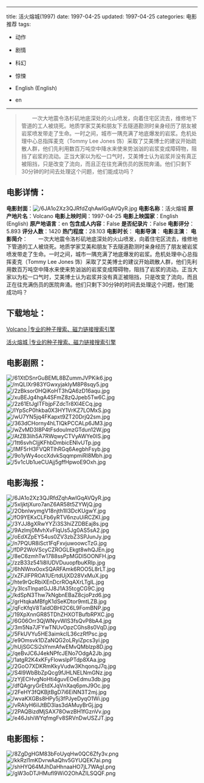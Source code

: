 
---
title: 活火熔城(1997)
date: 1997-04-25
updated: 1997-04-25
categories: 电影推荐
tags:
- 动作
- 剧情
- 科幻
- 惊悚

- English (English)
- en
---


> 　　一次大地震令洛杉矶地底深处的火山喷发，向着住宅区流去，维修地下管道的工人被烧死。地质学家艾美和朋友下去隧道勘测时亲身经历了朋友被岩浆喷发带走了生命。一时之间，城市一隅充满了地底爆发的岩浆。危机处理中心总指挥麦克（Tommy Lee Jones 饰）采取了艾美博士的建议开始疏散人群，他们先利用数百万吨空中降水来使来势汹汹的岩浆变成障碍物，阻挡了岩浆的流动。正当大家以为松一口气时，艾美博士认为岩浆并没有真正被阻挡，只是改变了流向，而且正在往充满伤员的医院奔涌。他们只剩下30分钟的时间去处理这个问题，他们能成功吗？

## **电影详情**：

**电影封面**：<img src="https://image.tmdb.org/t/p/w200/6JA1o2Xz3QJRfdZqhAwlGqAVQyR.jpg" alt="/6JA1o2Xz3QJRfdZqhAwlGqAVQyR.jpg" title="/6JA1o2Xz3QJRfdZqhAwlGqAVQyR.jpg">
**电影名称**：活火熔城
**原产地片名**：Volcano
**电影上映时间**：1997-04-25
**电影上映国家**：English (English)
**原产地语言**：en
**包含成人内容**：False
**是否纪录片**：False
**电影评分**：5.893
**评分人数**：1420
**热门程度**：28.103
**电影时长**：
**电影导演**：
**电影主演**：
**电影简介**：　　一次大地震令洛杉矶地底深处的火山喷发，向着住宅区流去，维修地下管道的工人被烧死。地质学家艾美和朋友下去隧道勘测时亲身经历了朋友被岩浆喷发带走了生命。一时之间，城市一隅充满了地底爆发的岩浆。危机处理中心总指挥麦克（Tommy Lee Jones 饰）采取了艾美博士的建议开始疏散人群，他们先利用数百万吨空中降水来使来势汹汹的岩浆变成障碍物，阻挡了岩浆的流动。正当大家以为松一口气时，艾美博士认为岩浆并没有真正被阻挡，只是改变了流向，而且正在往充满伤员的医院奔涌。他们只剩下30分钟的时间去处理这个问题，他们能成功吗？

## **下载地址**：
[Volcano |专业的种子搜索、磁力链接搜索引擎](https://movie.amd794.com:2083/?search=Volcano&ordering=&mode=match_phrase&page_size=10&page=1)

[活火熔城 |专业的种子搜索、磁力链接搜索引擎](https://movie.amd794.com:2083/?search=%E6%B4%BB%E7%81%AB%E7%86%94%E5%9F%8E&ordering=&mode=match_phrase&page_size=10&page=1)
 

## **电影剧照**：
<img src="https://image.tmdb.org/t/p/original/61XtDSnrGuBEML8BZummJVPKik6.jpg" alt="/61XtDSnrGuBEML8BZummJVPKik6.jpg" title="/61XtDSnrGuBEML8BZummJVPKik6.jpg"><img src="https://image.tmdb.org/t/p/original/mQLIXr983YGwxyjakIyM8P8sqy5.jpg" alt="/mQLIXr983YGwxyjakIyM8P8sqy5.jpg" title="/mQLIXr983YGwxyjakIyM8P8sqy5.jpg"><img src="https://image.tmdb.org/t/p/original/2zBksor0HQiKoHT3hQA6zD16aqu.jpg" alt="/2zBksor0HQiKoHT3hQA6zD16aqu.jpg" title="/2zBksor0HQiKoHT3hQA6zD16aqu.jpg"><img src="https://image.tmdb.org/t/p/original/xuBEJg4hgA4SFmZ8zQJpeb5Tw6C.jpg" alt="/xuBEJg4hgA4SFmZ8zQJpeb5Tw6C.jpg" title="/xuBEJg4hgA4SFmZ8zQJpeb5Tw6C.jpg"><img src="https://image.tmdb.org/t/p/original/2z61EtJgITFbjpFZdcTr8Xl4ECq.jpg" alt="/2z61EtJgITFbjpFZdcTr8Xl4ECq.jpg" title="/2z61EtJgITFbjpFZdcTr8Xl4ECq.jpg"><img src="https://image.tmdb.org/t/p/original/lYpScP0hkba0X3HY1VrKZ7LOMxS.jpg" alt="/lYpScP0hkba0X3HY1VrKZ7LOMxS.jpg" title="/lYpScP0hkba0X3HY1VrKZ7LOMxS.jpg"><img src="https://image.tmdb.org/t/p/original/wU7YN5jq4FKapxt9ZT20DrjQ2sm.jpg" alt="/wU7YN5jq4FKapxt9ZT20DrjQ2sm.jpg" title="/wU7YN5jq4FKapxt9ZT20DrjQ2sm.jpg"><img src="https://image.tmdb.org/t/p/original/363dCHorny4hLTlQkPCCALp6JM3.jpg" alt="/363dCHorny4hLTlQkPCCALp6JM3.jpg" title="/363dCHorny4hLTlQkPCCALp6JM3.jpg"><img src="https://image.tmdb.org/t/p/original/wZvMD3I8P4tFsdouImzGTdun12W.jpg" alt="/wZvMD3I8P4tFsdouImzGTdun12W.jpg" title="/wZvMD3I8P4tFsdouImzGTdun12W.jpg"><img src="https://image.tmdb.org/t/p/original/AtZB3lih5A7RWqwyCTVyAWYe0IS.jpg" alt="/AtZB3lih5A7RWqwyCTVyAWYe0IS.jpg" title="/AtZB3lih5A7RWqwyCTVyAWYe0IS.jpg"><img src="https://image.tmdb.org/t/p/original/1tt6svhCljjKFhbDmbicENIvUTp.jpg" alt="/1tt6svhCljjKFhbDmbicENIvUTp.jpg" title="/1tt6svhCljjKFhbDmbicENIvUTp.jpg"><img src="https://image.tmdb.org/t/p/original/lMF5rH3FVQRTlhRGq6AegbhFsyb.jpg" alt="/lMF5rH3FVQRTlhRGq6AegbhFsyb.jpg" title="/lMF5rH3FVQRTlhRGq6AegbhFsyb.jpg"><img src="https://image.tmdb.org/t/p/original/9o1yWy4occXdvkSqqmpmiRI8Mbh.jpg" alt="/9o1yWy4occXdvkSqqmpmiRI8Mbh.jpg" title="/9o1yWy4occXdvkSqqmpmiRI8Mbh.jpg"><img src="https://image.tmdb.org/t/p/original/5v1cUb1ueCUAjj5gffHpwoE9Oxh.jpg" alt="/5v1cUb1ueCUAjj5gffHpwoE9Oxh.jpg" title="/5v1cUb1ueCUAjj5gffHpwoE9Oxh.jpg">

## **电影海报**：
<img src="https://image.tmdb.org/t/p/original/6JA1o2Xz3QJRfdZqhAwlGqAVQyR.jpg" alt="/6JA1o2Xz3QJRfdZqhAwlGqAVQyR.jpg" title="/6JA1o2Xz3QJRfdZqhAwlGqAVQyR.jpg"><img src="https://image.tmdb.org/t/p/original/5xIjktjXuro7anZ6AR58t5ZYWjQ.jpg" alt="/5xIjktjXuro7anZ6AR58t5ZYWjQ.jpg" title="/5xIjktjXuro7anZ6AR58t5ZYWjQ.jpg"><img src="https://image.tmdb.org/t/p/original/2ObnlwymgV18njth1lI3DcKUgwY.jpg" alt="/2ObnlwymgV18njth1lI3DcKUgwY.jpg" title="/2ObnlwymgV18njth1lI3DcKUgwY.jpg"><img src="https://image.tmdb.org/t/p/original/fO9YEKxCLFb6yRTV6nzuUiRCZKI.jpg" alt="/fO9YEKxCLFb6yRTV6nzuUiRCZKI.jpg" title="/fO9YEKxCLFb6yRTV6nzuUiRCZKI.jpg"><img src="https://image.tmdb.org/t/p/original/3YJJ8gXRwYYZi3S3hiZZDBEaj8s.jpg" alt="/3YJJ8gXRwYYZi3S3hiZZDBEaj8s.jpg" title="/3YJJ8gXRwYYZi3S3hiZZDBEaj8s.jpg"><img src="https://image.tmdb.org/t/p/original/9Azlmj0MvhXvFIqUs5Jg0AS5sA2.jpg" alt="/9Azlmj0MvhXvFIqUs5Jg0AS5sA2.jpg" title="/9Azlmj0MvhXvFIqUs5Jg0AS5sA2.jpg"><img src="https://image.tmdb.org/t/p/original/oEdXZpEY54us0ZV3zbZ3SPJunJy.jpg" alt="/oEdXZpEY54us0ZV3zbZ3SPJunJy.jpg" title="/oEdXZpEY54us0ZV3zbZ3SPJunJy.jpg"><img src="https://image.tmdb.org/t/p/original/n7PQUR8iSct1FqFxvjuwoowcTzG.jpg" alt="/n7PQUR8iSct1FqFxvjuwoowcTzG.jpg" title="/n7PQUR8iSct1FqFxvjuwoowcTzG.jpg"><img src="https://image.tmdb.org/t/p/original/fDP2WoVScyCZROGLEkgt8whQJEn.jpg" alt="/fDP2WoVScyCZROGLEkgt8whQJEn.jpg" title="/fDP2WoVScyCZROGLEkgt8whQJEn.jpg"><img src="https://image.tmdb.org/t/p/original/8eC6zmhTw1788ssPpMGDI5OONFH.jpg" alt="/8eC6zmhTw1788ssPpMGDI5OONFH.jpg" title="/8eC6zmhTw1788ssPpMGDI5OONFH.jpg"><img src="https://image.tmdb.org/t/p/original/zzB33z541i8IUDVDuuopfbuKRIp.jpg" alt="/zzB33z541i8IUDVDuuopfbuKRIp.jpg" title="/zzB33z541i8IUDVDuuopfbuKRIp.jpg"><img src="https://image.tmdb.org/t/p/original/6hNWnx0oxSQARFAmk6ROO5L8rLT.jpg" alt="/6hNWnx0oxSQARFAmk6ROO5L8rLT.jpg" title="/6hNWnx0oxSQARFAmk6ROO5L8rLT.jpg"><img src="https://image.tmdb.org/t/p/original/xZFJlFPROA1UErtdUjXD28VxMuX.jpg" alt="/xZFJlFPROA1UErtdUjXD28VxMuX.jpg" title="/xZFJlFPROA1UErtdUjXD28VxMuX.jpg"><img src="https://image.tmdb.org/t/p/original/hte9rQcRbiXEnDcrROqAXrLTglL.jpg" alt="/hte9rQcRbiXEnDcrROqAXrLTglL.jpg" title="/hte9rQcRbiXEnDcrROqAXrLTglL.jpg"><img src="https://image.tmdb.org/t/p/original/y3lcsTlnpatGJJ8J1A35tcgCG9C.jpg" alt="/y3lcsTlnpatGJJ8J1A35tcgCG9C.jpg" title="/y3lcsTlnpatGJJ8J1A35tcgCG9C.jpg"><img src="https://image.tmdb.org/t/p/original/kdSpN3Thw7kNgbnEBaZ8cjoPzd6.jpg" alt="/kdSpN3Thw7kNgbnEBaZ8cjoPzd6.jpg" title="/kdSpN3Thw7kNgbnEBaZ8cjoPzd6.jpg"><img src="https://image.tmdb.org/t/p/original/grHtqkaMBfgK1dSeKDtor9mtLZB.jpg" alt="/grHtqkaMBfgK1dSeKDtor9mtLZB.jpg" title="/grHtqkaMBfgK1dSeKDtor9mtLZB.jpg"><img src="https://image.tmdb.org/t/p/original/qFcKfqV8TaldOBHI2C6L9FomBNP.jpg" alt="/qFcKfqV8TaldOBHI2C6L9FomBNP.jpg" title="/qFcKfqV8TaldOBHI2C6L9FomBNP.jpg"><img src="https://image.tmdb.org/t/p/original/19XpXnnGR85TDhZHXOTBufbRPXC.jpg" alt="/19XpXnnGR85TDhZHXOTBufbRPXC.jpg" title="/19XpXnnGR85TDhZHXOTBufbRPXC.jpg"><img src="https://image.tmdb.org/t/p/original/6G06Orr3QjWNyvWIS3fsQvP8bA4.jpg" alt="/6G06Orr3QjWNyvWIS3fsQvP8bA4.jpg" title="/6G06Orr3QjWNyvWIS3fsQvP8bA4.jpg"><img src="https://image.tmdb.org/t/p/original/3m5Na7JFYwTNUvOpzCGhs8s0VqD.jpg" alt="/3m5Na7JFYwTNUvOpzCGhs8s0VqD.jpg" title="/3m5Na7JFYwTNUvOpzCGhs8s0VqD.jpg"><img src="https://image.tmdb.org/t/p/original/5FkUVYu5HE3aimkclL36czRfPsc.jpg" alt="/5FkUVYu5HE3aimkclL36czRfPsc.jpg" title="/5FkUVYu5HE3aimkclL36czRfPsc.jpg"><img src="https://image.tmdb.org/t/p/original/e9Omsvk1DZaNQG2oLRyiZpcs3yi.jpg" alt="/e9Omsvk1DZaNQG2oLRyiZpcs3yi.jpg" title="/e9Omsvk1DZaNQG2oLRyiZpcs3yi.jpg"><img src="https://image.tmdb.org/t/p/original/hUjSGCSi2sYnmAfwEMvQMblzp8D.jpg" alt="/hUjSGCSi2sYnmAfwEMvQMblzp8D.jpg" title="/hUjSGCSi2sYnmAfwEMvQMblzp8D.jpg"><img src="https://image.tmdb.org/t/p/original/qeBvJC6J4ekNPfcJENo7OdgA2Jb.jpg" alt="/qeBvJC6J4ekNPfcJENo7OdgA2Jb.jpg" title="/qeBvJC6J4ekNPfcJENo7OdgA2Jb.jpg"><img src="https://image.tmdb.org/t/p/original/1atgR2K4xKFyFlowsIpPTdp8XAa.jpg" alt="/1atgR2K4xKFyFlowsIpPTdp8XAa.jpg" title="/1atgR2K4xKFyFlowsIpPTdp8XAa.jpg"><img src="https://image.tmdb.org/t/p/original/2GoO7XDKRmKkyVudw3KhqonqJ7q.jpg" alt="/2GoO7XDKRmKkyVudw3KhqonqJ7q.jpg" title="/2GoO7XDKRmKkyVudw3KhqonqJ7q.jpg"><img src="https://image.tmdb.org/t/p/original/S4l9WbBbZpQcg9fJHLNELNmGNz.jpg" alt="/S4l9WbBbZpQcg9fJHLNELNmGNz.jpg" title="/S4l9WbBbZpQcg9fJHLNELNmGNz.jpg"><img src="https://image.tmdb.org/t/p/original/zYjECHvgNoHti4guvEOeEdmu3db.jpg" alt="/zYjECHvgNoHti4guvEOeEdmu3db.jpg" title="/zYjECHvgNoHti4guvEOeEdmu3db.jpg"><img src="https://image.tmdb.org/t/p/original/dfQAgryGrEtdXJqVnXaq6pmJ9Oc.jpg" alt="/dfQAgryGrEtdXJqVnXaq6pmJ9Oc.jpg" title="/dfQAgryGrEtdXJqVnXaq6pmJ9Oc.jpg"><img src="https://image.tmdb.org/t/p/original/2FeHY3fQKBjtBgD7i6EiNN3T2mj.jpg" alt="/2FeHY3fQKBjtBgD7i6EiNN3T2mj.jpg" title="/2FeHY3fQKBjtBgD7i6EiNN3T2mj.jpg"><img src="https://image.tmdb.org/t/p/original/wvaKXGBs8HPy5j3fPJyeDyqO1Wi.jpg" alt="/wvaKXGBs8HPy5j3fPJyeDyqO1Wi.jpg" title="/wvaKXGBs8HPy5j3fPJyeDyqO1Wi.jpg"><img src="https://image.tmdb.org/t/p/original/vRAIyH6iIJtBD3las3dAMuyBrGj.jpg" alt="/vRAIyH6iIJtBD3las3dAMuyBrGj.jpg" title="/vRAIyH6iIJtBD3las3dAMuyBrGj.jpg"><img src="https://image.tmdb.org/t/p/original/2PAQBizdMjSAX78OwzBH1fGznVv.jpg" alt="/2PAQBizdMjSAX78OwzBH1fGznVv.jpg" title="/2PAQBizdMjSAX78OwzBH1fGznVv.jpg"><img src="https://image.tmdb.org/t/p/original/e46JshiWYqfmgFv8SRVnDwUSZJT.jpg" alt="/e46JshiWYqfmgFv8SRVnDwUSZJT.jpg" title="/e46JshiWYqfmgFv8SRVnDwUSZJT.jpg">

## **电影图标**：
<img src="https://image.tmdb.org/t/p/original/8ZgDgHGM83bFoUyqHw0QC6Zfy3v.png" alt="/8ZgDgHGM83bFoUyqHw0QC6Zfy3v.png" title="/8ZgDgHGM83bFoUyqHw0QC6Zfy3v.png"><img src="https://image.tmdb.org/t/p/original/kkRzl1mKDvrwAaQhv5GYUQEK7ai.png" alt="/kkRzl1mKDvrwAaQhv5GYUQEK7ai.png" title="/kkRzl1mKDvrwAaQhv5GYUQEK7ai.png"><img src="https://image.tmdb.org/t/p/original/shHYQ64MJhDaHhnaaHO7jL7WAgI.png" alt="/shHYQ64MJhDaHhnaaHO7jL7WAgI.png" title="/shHYQ64MJhDaHhnaaHO7jL7WAgI.png"><img src="https://image.tmdb.org/t/p/original/gW3oDTJHMufl9WiO2OhAZILSQQF.png" alt="/gW3oDTJHMufl9WiO2OhAZILSQQF.png" title="/gW3oDTJHMufl9WiO2OhAZILSQQF.png">
